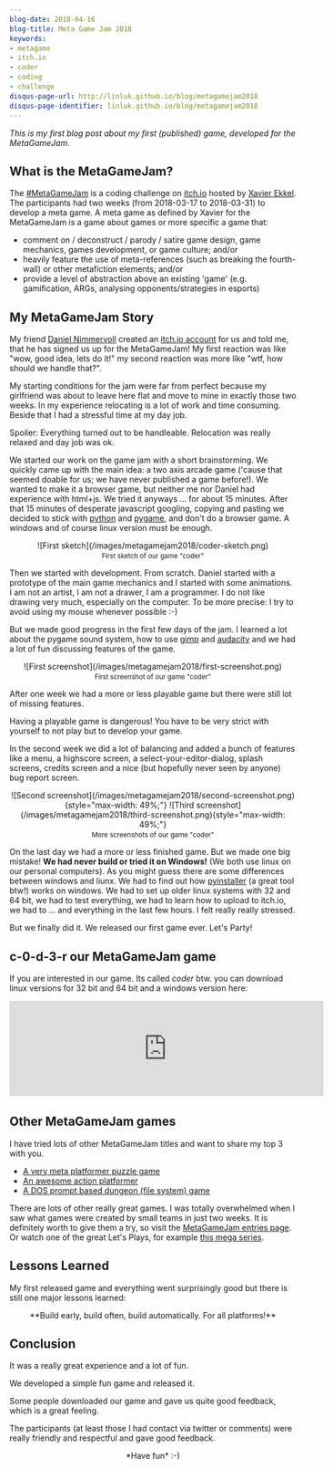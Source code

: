 ```yaml
---
blog-date: 2018-04-16
blog-title: Meta Game Jam 2018
keywords:
- metagame
- itch.io
- coder
- coding
- challenge
disqus-page-url: http://linluk.github.io/blog/metagamejam2018
disqus-page-identifier: linluk.github.io/blog/metagamejam2018
---
```



*This is my first blog post about my first (published) game,
developed for the MetaGameJam.*


What is the MetaGameJam?
------------------------

The [#MetaGameJam](https://twitter.com/hashtag/MetaGameJam) is a coding
challenge on [itch.io](https://itch.io/) hosted by [Xavier
Ekkel](https://xavierekkel.itch.io/). The participants had two weeks (from
2018-03-17 to 2018-03-31) to develop a meta game.  A meta game as defined by
Xavier for the MetaGameJam is a game about games or more specific a game that:

- comment on / deconstruct / parody / satire game design, game mechanics, games development, or game culture; and/or
- heavily feature the use of meta-references (such as breaking the fourth-wall) or other metafiction elements; and/or
- provide a level of abstraction above an existing 'game' (e.g. gamification, ARGs, analysing opponents/strategies in esports)


My MetaGameJam Story
--------------------

My friend [Daniel Nimmervoll](https://github.com/Nimmda) created an
[itch.io account](https://thinkdownstairs.itch.io/) for us and told me, that
he has signed us up for the MetaGameJam! My first reaction was like "wow, good
idea, lets do it!" my second reaction was more like "wtf, how should we handle
that?".

My starting conditions for the jam were far from perfect because my girlfriend
was about to leave here flat and move to mine in exactly those two weeks. In my
experience relocating is a lot of work and time consuming. Beside that I had a
stressful time at my day job.

Spoiler: Everything turned out to be handleable. Relocation was really relaxed
and day job was ok.

We started our work on the game jam with a short brainstorming. We quickly came
up with the main idea: a two axis arcade game ('cause that seemed doable for us;
we have never published a game before!). We wanted to make it a browser game,
but neither me nor Daniel had experience with html+js. We tried it anyways ...
for about 15 minutes. After that 15 minutes of desperate javascript googling,
copying and pasting we decided to stick with
[python](https://www.python.org/) and [pygame](https://www.pygame.org/docs/),
and don't do a browser game. A windows and of course linux version must be enough.

<center>
![First sketch](/images/metagamejam2018/coder-sketch.png)
<br/><small>First sketch of our game "coder"</small>
</center>

Then we started with development. From scratch. Daniel started with a prototype of
the main game mechanics and I started with some animations. I am not an artist,
I am not a drawer, I am a programmer. I do not like drawing very much,
especially on the computer. To be more precise: I try to avoid using my
mouse whenever possible :-)

But we made good progress in the first few days of the jam. I learned a lot
about the pygame sound system, how to use [gimp](https://www.gimp.org/) and
[audacity](https://www.audacityteam.org/) and we had a lot of fun discussing
features of the game.

<center>
![First screenshot](/images/metagamejam2018/first-screenshot.png)
<br/><small>First screenshot of our game "coder"</small>
</center>

After one week we had a more or less playable game but there were still lot of
missing features.

Having a playable game is dangerous! You have to be very strict with yourself to
not play but to develop your game.

In the second week we did a lot of balancing and added a bunch of features like
a menu, a highscore screen, a select-your-editor-dialog, splash screens, credits
screen and a nice (but hopefully never seen by anyone) bug report screen.

<center>
![Second screenshot](/images/metagamejam2018/second-screenshot.png){style="max-width: 49%;"}
![Third screenshot](/images/metagamejam2018/third-screenshot.png){style="max-width: 49%;"}
<br/><small>More screenshots of our game "coder"</small>
</center>

On the last day we had a more or less finished game. But we made one big
mistake! **We had never build or tried it on Windows!** (We both use linux on our
personal computers). As you might guess there are some differences between windows
and liunx. We had to find out how [pyinstaller](https://www.pyinstaller.org/) (a
great tool btw!) works on windows. We had to set up older linux systems with 32
and 64 bit, we had to test everything, we had to learn how to upload to itch.io,
we had to ... and everything in the last few hours. I felt really really
stressed.

But we finally did it. We released our first game ever. Let's Party!


c-0-d-3-r our MetaGameJam game
------------------------------

If you are interested in our game. Its called *coder* btw. you can download
linux versions for 32 bit and 64 bit and a windows version here:

<center><iframe frameborder="0" src="https://itch.io/embed/240381?linkback=true&amp;bg_color=333&amp;fg_color=fff" width="552" height="167"></iframe></center>


Other MetaGameJam games
-----------------------

I have tried lots of other MetaGameJam titles and want to share my top 3 with you.

 - [A very meta platformer puzzle game](https://yscik.itch.io/escape-sequence)
 - [An awesome action platformer](https://securas.itch.io/daisy)
 - [A DOS prompt based dungeon (file system) game](https://nmorris0x1.itch.io/x)

There are lots of other really great games. I was totally overwhelmed when I saw
what games were created by small teams in just two weeks. It is definitely worth
to give them a try, so visit the [MetaGameJam entries
page](https://itch.io/jam/metagamejam/entries). Or watch one of the great Let's
Plays, for example [this mega
series](https://www.youtube.com/playlist?list=PLETOema7_oN3HIH73tD9itqW3_48MHcJi).


Lessons Learned
---------------

My first released game and everything went surprisingly good but there is still
one major lessons learned:

<center>
**Build early, build often, build automatically. For all platforms!**
</center>


Conclusion
----------

It was a really great experience and a lot of fun.

We developed a simple fun game and released it.

Some people downloaded our game and gave us quite good feedback, which is a
great feeling.

The participants (at least those I had contact via twitter or comments) were
really friendly and respectful and gave good feedback.


<center>
*Have fun* :-)
</center>



